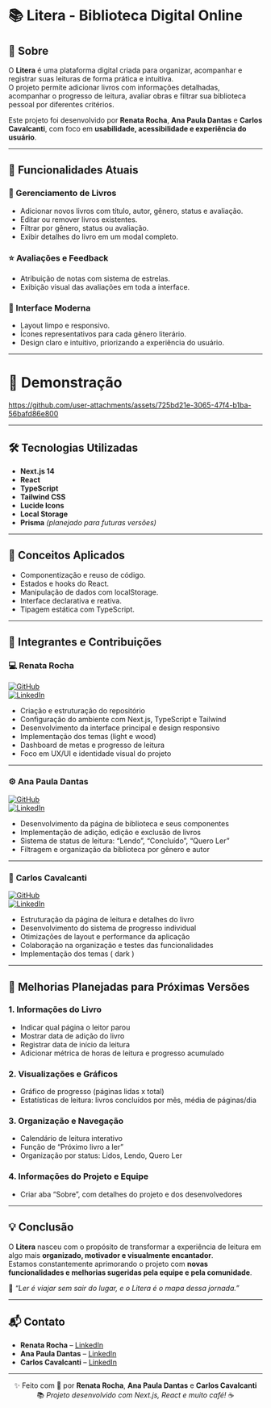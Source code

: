# 📚 Litera - Biblioteca Digital Online

## 🎯 Sobre

O **Litera** é uma plataforma digital criada para organizar, acompanhar e registrar suas leituras de forma prática e intuitiva.  
O projeto permite adicionar livros com informações detalhadas, acompanhar o progresso de leitura, avaliar obras e filtrar sua biblioteca pessoal por diferentes critérios.

Este projeto foi desenvolvido por **Renata Rocha**, **Ana Paula Dantas** e **Carlos Cavalcanti**, com foco em **usabilidade, acessibilidade e experiência do usuário**.

---

## 🚀 Funcionalidades Atuais

### 🧾 Gerenciamento de Livros
- Adicionar novos livros com título, autor, gênero, status e avaliação.  
- Editar ou remover livros existentes.  
- Filtrar por gênero, status ou avaliação.  
- Exibir detalhes do livro em um modal completo.

### ⭐ Avaliações e Feedback
- Atribuição de notas com sistema de estrelas.  
- Exibição visual das avaliações em toda a interface.

### 🎨 Interface Moderna
- Layout limpo e responsivo.  
- Ícones representativos para cada gênero literário.  
- Design claro e intuitivo, priorizando a experiência do usuário.

---
# 🎥 Demonstração



https://github.com/user-attachments/assets/725bd21e-3065-47f4-b1ba-56bafd86e800

---

## 🛠️ Tecnologias Utilizadas
- **Next.js 14**
- **React**
- **TypeScript**
- **Tailwind CSS**
- **Lucide Icons**
- **Local Storage**
- **Prisma** *(planejado para futuras versões)*

---

## 🧠 Conceitos Aplicados
- Componentização e reuso de código.  
- Estados e hooks do React.  
- Manipulação de dados com localStorage.  
- Interface declarativa e reativa.  
- Tipagem estática com TypeScript.  

---

## 👥 Integrantes e Contribuições

### 💻 **Renata Rocha**  
[![GitHub](https://img.shields.io/badge/GitHub-RenataARocha-black?logo=github)](https://github.com/RenataARocha)  
[![LinkedIn](https://img.shields.io/badge/LinkedIn-Renata%20Rocha-blue?logo=linkedin)](https://www.linkedin.com/in/renata-alexandre-rocha/)  

- Criação e estruturação do repositório  
- Configuração do ambiente com Next.js, TypeScript e Tailwind  
- Desenvolvimento da interface principal e design responsivo  
- Implementação dos temas (light e wood)  
- Dashboard de metas e progresso de leitura  
- Foco em UX/UI e identidade visual do projeto  

---

### ⚙️ **Ana Paula Dantas**  
[![GitHub](https://img.shields.io/badge/GitHub-dantaspereiraana-black?logo=github)](https://github.com/dantaspereiraana)  
[![LinkedIn](https://img.shields.io/badge/LinkedIn-Ana%20Paula%20Dantas-blue?logo=linkedin)](https://www.linkedin.com/in/ana-paula-dantas-982772a8/)  

- Desenvolvimento da página de biblioteca e seus componentes  
- Implementação de adição, edição e exclusão de livros  
- Sistema de status de leitura: “Lendo”, “Concluído”, “Quero Ler”  
- Filtragem e organização da biblioteca por gênero e autor  

---

### 📖 **Carlos Cavalcanti**  
[![GitHub](https://img.shields.io/badge/GitHub-htu6n7yi-black?logo=github)](https://github.com/htu6n7yi)  
[![LinkedIn](https://img.shields.io/badge/LinkedIn-Carlos%20Cavalcanti-blue?logo=linkedin)](https://www.linkedin.com/in/carlos-cavalcanti-/)  

- Estruturação da página de leitura e detalhes do livro  
- Desenvolvimento do sistema de progresso individual  
- Otimizações de layout e performance da aplicação  
- Colaboração na organização e testes das funcionalidades
- Implementação dos temas ( dark )

---

## 🌱 Melhorias Planejadas para Próximas Versões

### **1. Informações do Livro**
- Indicar qual página o leitor parou  
- Mostrar data de adição do livro  
- Registrar data de início da leitura  
- Adicionar métrica de horas de leitura e progresso acumulado  

### **2. Visualizações e Gráficos**
- Gráfico de progresso (páginas lidas x total)  
- Estatísticas de leitura: livros concluídos por mês, média de páginas/dia  

### **3. Organização e Navegação**
- Calendário de leitura interativo  
- Função de “Próximo livro a ler”  
- Organização por status: Lidos, Lendo, Quero Ler  

### **4. Informações do Projeto e Equipe**
- Criar aba “Sobre”, com detalhes do projeto e dos desenvolvedores  

---

## 💡 Conclusão

O **Litera** nasceu com o propósito de transformar a experiência de leitura em algo mais **organizado, motivador e visualmente encantador**.  
Estamos constantemente aprimorando o projeto com **novas funcionalidades e melhorias sugeridas pela equipe e pela comunidade**.

📖 *“Ler é viajar sem sair do lugar, e o Litera é o mapa dessa jornada.”*

---

## 📬 Contato

- **Renata Rocha** – [LinkedIn](https://www.linkedin.com/in/renata-alexandre-rocha/)  
- **Ana Paula Dantas** – [LinkedIn](https://www.linkedin.com/in/ana-paula-dantas-982772a8/)  
- **Carlos Cavalcanti** – [LinkedIn](https://www.linkedin.com/in/carlos-cavalcanti-/)  

---

<div align="center">

✨ Feito com 💙 por **Renata Rocha**, **Ana Paula Dantas** e **Carlos Cavalcanti**  
📚 *Projeto desenvolvido com Next.js, React e muito café!* ☕  

</div>
